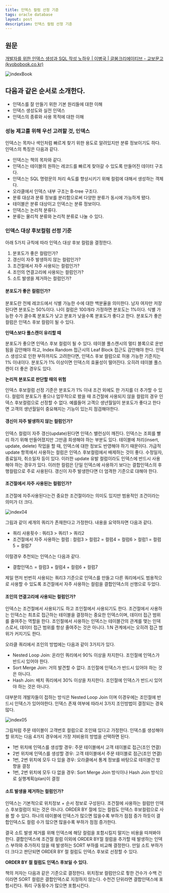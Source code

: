 ```yaml
---
title: 인덱스 컬럼 선정 기준
tags: oracle database
layout: post
description: 인덱스 컬럼 선정 기준
---
```


## 원문

[개발자를 위한 인덱스 생성과 SQL 작성 노하우 | 이병국 | 글봄크리에이티브 - 교보문고 (kyobobook.co.kr)](http://www.kyobobook.co.kr/product/detailViewKor.laf?ejkGb=KOR&mallGb=KOR&barcode=9788996560081)

![indexBook](https://user-images.githubusercontent.com/37204770/176987914-9581fbc2-b19f-4876-bd33-8ea793fbf002.jpg)

## 다음과 같은 순서로 소개한다.

- 인덱스를 잘 만들기 위한 기본 원리들에 대한 이해
- 인덱스 생성도와 실전 인덱스
- 인덱스의 종류와 사용 목적에 대한 이해

### 성능 제고를 위해 우선 고려할 것, 인덱스

인덱스는 목차나 색인처럼 빠르게 찾기 위한 용도로 알려있지만 분류 정보이기도 하다. 인덱스의 특징은 다음과 같다.

- 인덱스는 책의 목차와 같다.
- 인덱스는 테이블의 원하는 레코드를 빠르게 찾아갈 수 있도록 만들어진 데이터 구조다.
- 인덱스는 SQL 명령문의 처리 속도를 향상시키기 위해 컬럼에 대해서 생성하는 객체다.
- 오라클에서 인덱스 내부 구조는 B-tree 구조다.
- 분류 대상과 분류 정보를 분리함으로써 다양한 분류가 동시에 가능하게 됐다.
- 테이블은 분류 대상이고 인덱스는 분류 정보이다.
- 인덱스는 논리적 분류다.
- 분류는 물리적 분류와 논리적 분류로 나눌 수 있다.

### 인덱스 대상 후보컬럼 선정 기준

아래 5가지 규칙에 따라 인덱스 대상 후보 컬럼을 결정한다.

1. 분포도가 좋은 컬럼인가?
2. 갱신이 자주 발생하지 않는 컬럼인가?
3. 조건절에서 자주 사용되는 컬럼인가?
4. 조인의 연결고리에 사용되는 컬럼인가?
5. 소트 발생을 제거하는 컬럼인가?

#### 분포도가 좋은 컬럼인가?

분포도란 전체 레코드에서 식별 가능한 수에 대한 백분율을 의미한다. 남자 여자만 저장된다면 분포도는 50%이다. 나이 컬럼은 100개라 가정하면 분포도는 1%이다. 식별 가능한 수가 클수록 분포도가 낮고 분포가 낮을수록 분포도가 좋다고 한다. 분포도가 좋은 컬럼은 인덱스 후보 컬럼이 될 수 있다. 

**인덱스보다 풀스캔이 유리할 때**

분포도가 좋으면 인덱스 후보 컬럼이 될 수 있다. 테이블 풀스캔시의 멀티 블록으로 운반됨을 감안해야 하고, Index Random 접근시의 Leaf Block 접근도 감안해야 한다. 인덱스 생성으로 인한 부하까지도 고려한다면, 인덱스 후보 컬럼으로 허용 가능한 기준치는 1% 이내이다. 분포도가 1% 이상이면 인덱스의 효율성이 떨어진다. 오히려 테이블 풀스캔이 더 좋은 경우도 있다.

**논리적 분포도로 판단할 때의 위험**

인덱스 후보컬럼 선정 기준은 분포도가 1% 이내 조건 외에도 한 가지를 더 추가할 수 있다. 컬럼의 분포도가 좋으나 업무적으로 봤을 때 조건절에 사용되지 않을 컬럼의 경우 인덱스 후보컬럼으로 선정할 수 없다. 예를들어 고객으 생년월일이 분포도가 좋다고 한다면 고객의 생년월일이 중요해지는 기능이 있는지 점검해야한다.

#### 갱신이 자주 발생하지 않는 컬럼인가?

인덱스 컬럼이 자주 갱신(update)된다면 인덱스 밸런싱이 깨진다. 인덱스는 조회를 빨리 하기 위해 만들어졌지만 그만큼 희생해야 하는 부분도 있다. 테이블에 처리(insert, update, delete) 작업을 할 때, 인덱스에 대한 정보도 반영해야 하기 때문이다. 가급적 update 항목에서 사용하는 컬럼은 인덱스 후보컬럼에서 배제하는 것이 좋다. 수정일자, 종료일자, 취소일자 등이 있다. 이러한 update 유발 컬럼이라도 인덱스에 반드시 사용해야 하는 경우가 있다. 이러한 컬럼은 단일 인덱스에 사용하기 보다는 결합인덱스의 후행컬럼으로 주로 사용된다. 갱신이 자주 발생한다면 더 엄격한 기준으로 대해야 한다.

#### 조건절에서 자주 사용된는 컬럼인가?

조건절에 자주사용된다는건 중요한 조건절이라는 의미도 있지만 범용적인 조건이라는 의미가 더 크다.

![index04](https://user-images.githubusercontent.com/37204770/176991872-3fc31338-811c-44ee-a273-b9f05d2d397b.jpg)

그림과 같이 세개의 쿼리가 존재한다고 가정한다. 내용을 요약하자면 다음과 같다.

- 쿼리 사용횟수 : 쿼리3 > 쿼리1 > 쿼리2
- 조건절에서 자주 사용하는 컬럼 : 컬럼3 > 컬럼2 = 컬럼4  = 컬럼6 > 컬럼1 = 컬럼5 = 컬럼7

이럴경우 추천되는 인덱스는 다음과 같다.

- 결합인덱스 = 컬럼3 + 컬럼4 + 컬럼6 + 컬럼7

제일 먼저 빈번히 사용되는 쿼리3 기준으로 인덱스를 만들고 다른 쿼리에서도 범용적으로 사용할 수 있도록 조건절에서 자주 사용하는 컬럼을 결합인덱스의 선행으로 두었다.

#### 조인의 연결고리에 사용되는 컬럼인가?

인덱스는 조건절에서 사용되기도 하고 조인절에서 사용되기도 한다. 조건절에서 사용하는 인덱스는 최초로 접근하는 테이블을 결정하는 중요한 인덱스이며, 데이터 접근 범위를 줄여주는 역할을 한다. 조인절에서 사용하는 인덱스는 테이블간의 관계를 맺는 인덱스로서, 데이터 접근 범위를 항상 줄여주는 것은 아니다. 1:N 관계에서는 오히려 접근 범위가 커지기도 한다.

오라클 쿼리에서 조인의 방법에는 다음과 같이 3가지가 있다.

- Nested Loop Join: 온라인 쿼리에서 90% 이상을 차지한다. 조인절에 인덱스가 반드시 있어야 한다.
- Sort Merge Join: 거의 발견할 수 없다. 조인절에 인덱스가 반드시 있어야 하는 것은 아니다.
- Hash Join: 배치 쿼리에서 30% 이상을 차지한다. 조인절에 인덱스가 반드시 있어야 하는 것은 아니다.

대부분의 개발자들이 접하는 방식은 Nested Loop Join 이며 이경우에는 조인절에 반드시 인덱스가 있어야한다. 인덱스 존재 여부에 따라서 3가지 조인방법이 결정되는 경욱 많다.

![index05](https://user-images.githubusercontent.com/37204770/176992336-2a71ebff-9cf0-4aac-8a1d-62a29cff94d4.jpg)

그림처럼 주문 테이블이 고객번호 컬럼으로 조인돼 있다고 가정한다. 인덱스를 생성해야할 위치는 다음 4가지 경우에서 가장 저비용의 방법을 선택하면 된다.

- 1번 위치에 인덱스를 생성할 경우: 주문 테이블에서 고객 테이블로 접근(조인 연결)
- 2번 위치에 인덱스를 생성할 경우: 고객 테이블에서 주문 테이블로 점근(조인 연결)
- 1번, 2번 위치에 모두 다 있을 경우: 오라클에서 통계 정보를 바탕으로 테이블간 방향을 결정
- 1번, 2번 위치에 모두 다 없을 경우: Sort Merge Join 방식이나 Hash Join 방식으로 실행계획(plan)이 결정

#### 소트 발생을 제거하는 컬럼인가?

인덱스는 기본적으로 위치정보 + 순서 정보로 구성된다. 조건절에 사용하는 컬럼만 인덱스 후보컬럼이 되는 것은 아니다. ORDER BY 절에 있는 컬럼도 인덱스 후보컬럼으로 사용 할 수 있다. 하나의 테이블에 인덱스가 많으면 많을수록 부하가 점점 증가 하듯이 결합인덱스도 컬럼 수가 많으면 많을수록 부하가 점점 증가한다.

결국 소트 발생 제거를 위해 인덱스에 해당 컬럼을 포함시킬지 말지는 비용을 따져봐야 한다. 결합인덱스에 조건절 컬럼 이외에 ORDER BY절 컬럼을 추가할 때 발생하는 인덱스 부하와 추가하지 않을 때 발생하는 SORT 부하를 비교해 결정한다. 만일 소트 부하가 더 크다고 판단되면 ORDER BY 절 컬럼도 인덱스 후보로 선정할 수 있다.

**ORDER BY 절 컬럼도 인덱스 후보일 수 있다.**

책의 저자는 다음과 같은 기준으로 결정한다. 위치정보 컬럼만으로 죟한 건수가 수백 건이라면 SORT 컬럼은 결합인덱스로 지정하지 않는다. 수천건 단위라면 결합인덱스에 포함시킨다. 쿼리 구동횟수가 많으면 포함시킨다.

